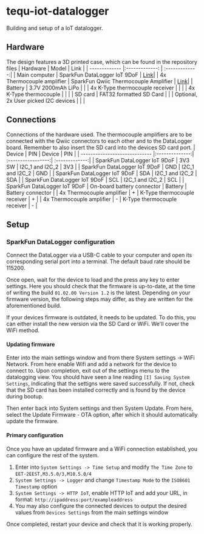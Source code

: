 # tequ-iot-datalogger
Building and setup of a IoT datalogger.

## Hardware
The design features a 3D printed case, which can be found in the repository files
| Hardware               | Model            | Link           |
| -------------          |:-------------:   | :-------------:|
| Main computer          | SparkFun DataLogger IoT 9DoF   | <a href="https://www.sparkfun.com/products/20594">Link</a>|
| 4x Thermocouple amplifier          |  SparkFun Qwiic Thermocouple Amplifier    | <a href="https://www.sparkfun.com/products/16295">Link</a>|
| Battery  | 3.7V 2000mAh LiPo   | |
| 4x K-Type thermocouple receiver          |    | |
| 4x K-Type thermocouple          |    | |
| SD card          | FAT32 formatted SD Card   | |
| Optional, 2x User picked I2C devices |    | |

## Connections
Connections of the hardware used. The thermocouple amplifiers are to be connected with the Qwiic connectors to each other and to the DataLogger board. 
Remember to also insert the SD card into the devices SD card port.
| Device                        | PIN            | Device             | PIN            | 
| ----------------------------- |:--------------:| :-----------------:| :-------------:|
| SparkFun DataLogger IoT 9DoF  | 3V3 SW         | I2C_1 and I2C_2    | 3V3  |
| SparkFun DataLogger IoT 9DoF  | GND            | I2C_1 and I2C_2    | GND  |
| SparkFun DataLogger IoT 9DoF  | SDA            | I2C_1 and I2C_2    | SDA  |
| SparkFun DataLogger IoT 9DoF  | SCL            | I2C_1 and I2C_2    | SCL  |
| SparkFun DataLogger IoT 9DoF  | On-board battery connector | Battery  | Battery connector  |
| 4x Thermocouple amplifier  | +    | K-Type thermocouple receiver    | + |
| 4x Thermocouple amplifier  | -    | K-Type thermocouple receiver    | - |

## Setup

### SparkFun DataLogger configuration
Connect the DataLogger via a USB-C cable to your computer and open its corresponding serial port into a terminal. The default baud rate should be 115200.

Once open, wait for the device to load and the press any key to enter settings.
Here you should check that the firmware is up-to-date, at the time of writing the build `01.02.00 Version 1.2` is the latest. Depending on your firmware version, the following steps may differ, as they are written for the aforementioned build.

If your devices firmware is outdated, it needs to be updated. To do this, you can either install the new version via the SD Card or WiFi. We'll cover the WiFi method.

#### Updating firmware
Enter into the main settings window and from there System settings -> WiFi Network. From here enable Wifi and add a network for the device to connect to. Upon completion, exit out of the settings menu to the datalogging view. 
You should have seen a line reading `[I] Saving System Settings`, indicating that the settigns were saved successfully. If not, check that the SD card has been installed correctly and is found by the device during bootup.

Then enter back into System settings and then System Update. From here, select the Update Firmware - OTA option, after which it should automatically update the firmware.

#### Primary configuration
Once you have an updated firmware and a WiFi connection established, you can configure the rest of the system. 

1. Enter into `System Settings -> Time Setup` and modify `The Time Zone` to `EET-2EEST,M3.5.0/3,M10.5.0/4`
2. `System Settings -> Logger` and change `Timestamp Mode` to the `ISO8601 Timestamp` option
3. `System Settings -> HTTP IoT`, enable HTTP IoT and add your URL, in format: `http://ipaddress:port/exampleaddress`
4. You may also configure the connected devices to output the desired values from `Devices Settings` from the main settings window

Once completed, restart your device and check that it is working properly.
